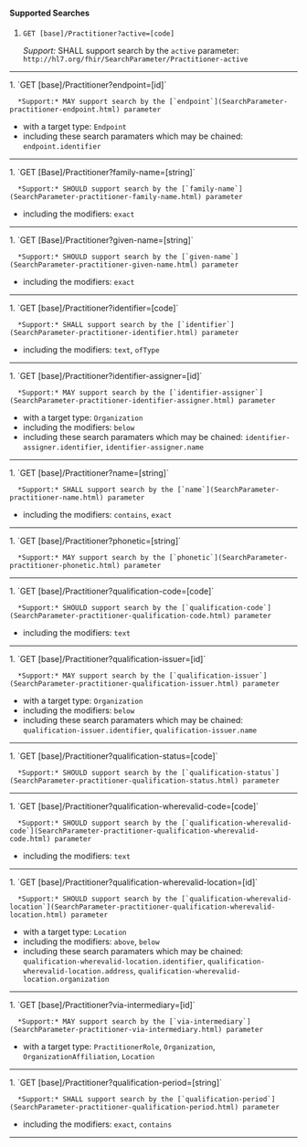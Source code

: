 #### Supported Searches

1. `GET [base]/Practitioner?active=[code]`

      *Support:* SHALL support search by the `active` parameter: `http://hl7.org/fhir/SearchParameter/Practitioner-active`
<hr />
1. `GET [base]/Practitioner?endpoint=[id]`

      *Support:* MAY support search by the [`endpoint`](SearchParameter-practitioner-endpoint.html) parameter
   - with a target type:  `Endpoint`
   - including these search paramaters which may be chained:  `endpoint.identifier`
<hr />
1. `GET [Base]/Practitioner?family-name=[string]`

      *Support:* SHOULD support search by the [`family-name`](SearchParameter-practitioner-family-name.html) parameter  
   - including the modifiers:  `exact`
<hr />
1. `GET [Base]/Practitioner?given-name=[string]`

      *Support:* SHOULD support search by the [`given-name`](SearchParameter-practitioner-given-name.html) parameter  
   - including the modifiers:  `exact`
<hr />
1. `GET [base]/Practitioner?identifier=[code]`

      *Support:* SHALL support search by the [`identifier`](SearchParameter-practitioner-identifier.html) parameter  
   - including the modifiers:  `text`, `ofType`
<hr />
1. `GET [base]/Practitioner?identifier-assigner=[id]`

      *Support:* MAY support search by the [`identifier-assigner`](SearchParameter-practitioner-identifier-assigner.html) parameter
   - with a target type:  `Organization`
   - including the modifiers:  `below`  
   - including these search paramaters which may be chained:  `identifier-assigner.identifier`, `identifier-assigner.name`
<hr />
1. `GET [base]/Practitioner?name=[string]`

      *Support:* SHALL support search by the [`name`](SearchParameter-practitioner-name.html) parameter  
   - including the modifiers:  `contains`, `exact`   
<hr />
1. `GET [base]/Practitioner?phonetic=[string]`

      *Support:* MAY support search by the [`phonetic`](SearchParameter-practitioner-phonetic.html) parameter
<hr />
1. `GET [base]/Practitioner?qualification-code=[code]`

      *Support:* SHOULD support search by the [`qualification-code`](SearchParameter-practitioner-qualification-code.html) parameter  
   - including the modifiers:  `text`   
<hr />
1. `GET [base]/Practitioner?qualification-issuer=[id]`

      *Support:* MAY support search by the [`qualification-issuer`](SearchParameter-practitioner-qualification-issuer.html) parameter
   - with a target type:  `Organization`
   - including the modifiers:  `below`  
   - including these search paramaters which may be chained:  `qualification-issuer.identifier`, `qualification-issuer.name`
<hr />
1. `GET [base]/Practitioner?qualification-status=[code]`

      *Support:* SHOULD support search by the [`qualification-status`](SearchParameter-practitioner-qualification-status.html) parameter     
<hr />
1. `GET [base]/Practitioner?qualification-wherevalid-code=[code]`

      *Support:* SHOULD support search by the [`qualification-wherevalid-code`](SearchParameter-practitioner-qualification-wherevalid-code.html) parameter  
   - including the modifiers:  `text`   
<hr />
1. `GET [base]/Practitioner?qualification-wherevalid-location=[id]`

      *Support:* SHOULD support search by the [`qualification-wherevalid-location`](SearchParameter-practitioner-qualification-wherevalid-location.html) parameter
   - with a target type:  `Location`
   - including the modifiers:  `above`, `below`  
   - including these search paramaters which may be chained:  `qualification-wherevalid-location.identifier`, `qualification-wherevalid-location.address`, `qualification-wherevalid-location.organization`
<hr />
1. `GET [base]/Practitioner?via-intermediary=[id]`

      *Support:* MAY support search by the [`via-intermediary`](SearchParameter-practitioner-via-intermediary.html) parameter
   - with a target type:  `PractitionerRole`, `Organization`, `OrganizationAffiliation`, `Location`    
<hr />
1. `GET [base]/Practitioner?qualification-period=[string]`

      *Support:* SHALL support search by the [`qualification-period`](SearchParameter-practitioner-qualification-period.html) parameter  
   - including the modifiers:  `exact`, `contains`   
<hr />
